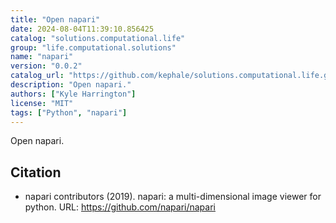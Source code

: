 ```yaml
---
title: "Open napari"
date: 2024-08-04T11:39:10.856425
catalog: "solutions.computational.life"
group: "life.computational.solutions"
name: "napari"
version: "0.0.2"
catalog_url: "https://github.com/kephale/solutions.computational.life.git"
description: "Open napari."
authors: ["Kyle Harrington"]
license: "MIT"
tags: ["Python", "napari"]
---
```


Open napari.

## Citation

- napari contributors (2019). napari: a multi-dimensional image viewer for python.
  URL: https://github.com/napari/napari

